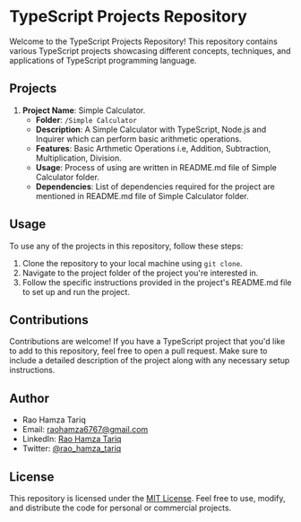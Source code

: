 # TypeScript Projects Repository

Welcome to the TypeScript Projects Repository! This repository contains various TypeScript projects showcasing different concepts, techniques, and applications of TypeScript programming language.

## Projects

1. **Project Name**: Simple Calculator.
   - **Folder**: `/Simple Calculator`
   - **Description**: A Simple Calculator with TypeScript, Node.js and Inquirer which can perform basic arithmetic operations.
   - **Features**: Basic Arthmetic Operations i.e, Addition, Subtraction, Multiplication, Division.
   - **Usage**: Process of using are written in README.md file of Simple Calculator folder.
   - **Dependencies**: List of dependencies required for the project are mentioned in README.md file of Simple Calculator folder.

## Usage

To use any of the projects in this repository, follow these steps:

1. Clone the repository to your local machine using `git clone`.
2. Navigate to the project folder of the project you're interested in.
3. Follow the specific instructions provided in the project's README.md file to set up and run the project.

## Contributions

Contributions are welcome! If you have a TypeScript project that you'd like to add to this repository, feel free to open a pull request. Make sure to include a detailed description of the project along with any necessary setup instructions.

## Author

- Rao Hamza Tariq
- Email: raohamza6767@gmail.com
- LinkedIn: [Rao Hamza Tariq](https://www.linkedin.com/in/rao-hamza-tariq/)
- Twitter: [@rao_hamza_tariq](https://twitter.com/rao_hamza_tariq)

## License

This repository is licensed under the [MIT License](LICENSE). Feel free to use, modify, and distribute the code for personal or commercial projects.

